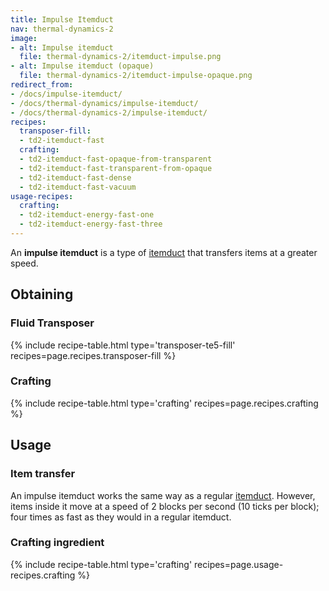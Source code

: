 ```yaml
---
title: Impulse Itemduct
nav: thermal-dynamics-2
image:
- alt: Impulse itemduct
  file: thermal-dynamics-2/itemduct-impulse.png
- alt: Impulse itemduct (opaque)
  file: thermal-dynamics-2/itemduct-impulse-opaque.png
redirect_from:
- /docs/impulse-itemduct/
- /docs/thermal-dynamics/impulse-itemduct/
- /docs/thermal-dynamics-2/impulse-itemduct/
recipes:
  transposer-fill:
  - td2-itemduct-fast
  crafting:
  - td2-itemduct-fast-opaque-from-transparent
  - td2-itemduct-fast-transparent-from-opaque
  - td2-itemduct-fast-dense
  - td2-itemduct-fast-vacuum
usage-recipes:
  crafting:
  - td2-itemduct-energy-fast-one
  - td2-itemduct-energy-fast-three
---
```


An **impulse itemduct** is a type of [itemduct](/docs/1.12/thermal-dynamics-2/itemduct/) that transfers
items at a greater speed.


Obtaining
---------

### Fluid Transposer
{% include recipe-table.html type='transposer-te5-fill' recipes=page.recipes.transposer-fill %}

### Crafting
{% include recipe-table.html type='crafting' recipes=page.recipes.crafting %}


Usage
-----

### Item transfer
An impulse itemduct works the same way as a regular [itemduct](/docs/1.12/thermal-dynamics-2/itemduct/).
However, items inside it move at a speed of 2 blocks per second (10 ticks per
block); four times as fast as they would in a regular itemduct.

### Crafting ingredient
{% include recipe-table.html type='crafting' recipes=page.usage-recipes.crafting %}

